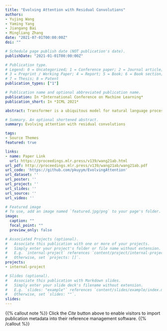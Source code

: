 ```yaml
---
title: "Evolving Attention with Residual Convolutions"
authors:
- Yujing Wang
- Yaming Yang
- Jiangang Bai
- Mingliang Zhang
date: "2021-07-01T00:00:00Z"
doi: ""

# Schedule page publish date (NOT publication's date).
publishDate: "2021-01-01T00:00:00Z"

# Publication type.
# Legend: 0 = Uncategorized; 1 = Conference paper; 2 = Journal article;
# 3 = Preprint / Working Paper; 4 = Report; 5 = Book; 6 = Book section;
# 7 = Thesis; 8 = Patent
publication_types: ["1"]

# Publication name and optional abbreviated publication name.
publication: In *International Conference on Machine Learning*
publication_short: In *ICML 2021*

abstract: Transformer is a ubiquitous model for natural language processing and has attracted wide attentions in computer vision. The attention maps are indispensable for a transformer model to encode the dependencies among input tokens. However, they are learned without explicit interactions in each layer and sometimes fail to capture reasonable patterns. In this paper, we propose a novel and generic mechanism based on evolving attention to improve the performance of transformers. On one hand, the attention maps in different layers share common knowledge, thus the ones in preceding layers can instruct the learning of attention in succeeding layers through residual connections. On the other hand, low-level and high-level attentions vary in the levels of abstraction, so we adopt additional convolutional layers to capture the evolutionary process of attention maps. The proposed evolving attention mechanism achieves significant performance improvement over various state-ofthe-art models for multiple tasks, including image classification, natural language understanding and machine translation.

# Summary. An optional shortened abstract.
summary: Evolving attention with residual convolutions

tags:
- Source Themes
featured: true

links:
- name: Paper Link
  url: https://proceedings.mlr.press/v139/wang21ab.html
url_pdf: http://proceedings.mlr.press/v139/wang21ab/wang21ab.pdf
url_code: 'https://github.com/pkuyym/EvolvingAttention'
url_dataset: ''
url_poster: ''
url_project: ''
url_slides: ''
url_source: ''
url_video: ''

# Featured image
# To use, add an image named `featured.jpg/png` to your page's folder. 
image:
  caption: ""
  focal_point: ""
  preview_only: false

# Associated Projects (optional).
#   Associate this publication with one or more of your projects.
#   Simply enter your project's folder or file name without extension.
#   E.g. `internal-project` references `content/project/internal-project/index.md`.
#   Otherwise, set `projects: []`.
projects:
- internal-project

# Slides (optional).
#   Associate this publication with Markdown slides.
#   Simply enter your slide deck's filename without extension.
#   E.g. `slides: "example"` references `content/slides/example/index.md`.
#   Otherwise, set `slides: ""`.
slides:
---
```


{{% callout note %}}
Click the *Cite* button above to enable visitors to import publication metadata into their reference management software.
{{% /callout %}}
